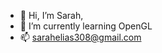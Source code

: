 - 👋 Hi, I’m Sarah,
- 🌱 I’m currently learning OpenGL
- 📫 sarahelias308@gmail.com

<!---
Anak9/Anak9 is a ✨ special ✨ repository because its `README.md` (this file) appears on your GitHub profile.
You can click the Preview link to take a look at your changes.
--->
